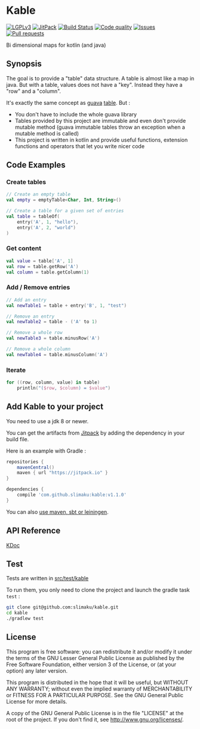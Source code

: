 # Kable
[![LGPLv3](https://img.shields.io/badge/license-LGPLv3-blue.svg)](https://raw.githubusercontent.com/slimaku/kable/master/LICENSE)
[![JitPack](https://jitpack.io/v/slimaku/kable.svg)](https://jitpack.io/#slimaku/kable)
[![Build Status](https://travis-ci.org/slimaku/kable.svg?branch=master)](https://travis-ci.org/slimaku/kable)
[![Code quality](https://codebeat.co/badges/5c6f587d-8348-42c0-9bb0-7067e548841b)](https://codebeat.co/projects/github-com-slimaku-kable)
[![Issues](https://img.shields.io/github/issues/slimaku/kable.svg)](https://github.com/slimaku/kable/issues)
[![Pull requests](https://img.shields.io/github/issues-pr/slimaku/kable.svg)](https://github.com/slimaku/kable/pulls)

Bi dimensional maps for kotlin (and java)

## Synopsis
The goal is to provide a "table" data structure. A table is almost like a map in java. But with a table, values does not have a "key". Instead they have a "row" and a "column".

It's exactly the same concept as [guava](https://github.com/google/guava) [table](https://github.com/google/guava/wiki/NewCollectionTypesExplained#table). But :

* You don't have to include the whole guava library
* Tables provided by this project are immutable and even don't provide mutable method (guava immutable tables throw an exception when a mutable method is called)
* This project is written in kotlin and provide useful functions, extension functions and operators that let you write nicer code

## Code Examples
### Create tables
```kotlin
// Create an empty table
val empty = emptyTable<Char, Int, String>()

// Create a table for a given set of entries
val table = tableOf(
    entry('A', 1, "hello"),
    entry('A', 2, "world")
)
```

### Get content
```kotlin
val value = table['A', 1]
val row = table.getRow('A')
val column = table.getColumn(1)
```

### Add / Remove entries
```kotlin
// Add an entry
val newTable1 = table + entry('B', 1, "test")

// Remove an entry
val newTable2 = table - ('A' to 1)

// Remove a whole row
val newTable3 = table.minusRow('A')

// Remove a whole column
val newTable4 = table.minusColumn('A')
```

### Iterate
```kotlin
for ((row, column, value) in table)
    println("($row, $column) = $value")
```

## Add Kable to your project
You need to use a jdk 8 or newer.

You can get the artifacts from [Jitpack](https://jitpack.io/#slimaku/kable) by adding the dependency in your build file.

Here is an example with Gradle :

```gradle
repositories {
    mavenCentral()
    maven { url "https://jitpack.io" }
}

dependencies {
    compile 'com.github.slimaku:kable:v1.1.0'
}
```

You can also [use maven, sbt or leiningen](https://jitpack.io/#slimaku/kable).

## API Reference
[KDoc](https://slimaku.github.io/kable/doc/1.1/kable/kable/index.html)

## Test
Tests are written in [src/test/kable](https://github.com/slimaku/kable/tree/master/src/test/kotlin/kable)

To run them, you only need to clone the project and launch the gradle task `test` :
```bash
git clone git@github.com:slimaku/kable.git
cd kable
./gradlew test
```

## License
This program is free software: you can redistribute it and/or modify
it under the terms of the GNU Lesser General Public License as published by
the Free Software Foundation, either version 3 of the License, or
(at your option) any later version.

This program is distributed in the hope that it will be useful,
but WITHOUT ANY WARRANTY; without even the implied warranty of
MERCHANTABILITY or FITNESS FOR A PARTICULAR PURPOSE.  See the
GNU General Public License for more details.

A copy of the GNU General Public License is in the file "LICENSE" at the root of the project.
If you don't find it, see <http://www.gnu.org/licenses/>.
